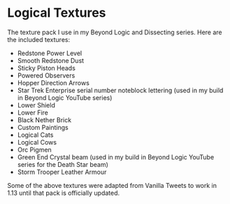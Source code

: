 # Logical Textures

The texture pack I use in my Beyond Logic and Dissecting series. Here are the included textures:

* Redstone Power Level
* Smooth Redstone Dust
* Sticky Piston Heads
* Powered Observers
* Hopper Direction Arrows
* Star Trek Enterprise serial number noteblock lettering (used in my build in Beyond Logic YouTube series)
* Lower Shield
* Lower Fire
* Black Nether Brick
* Custom Paintings
* Logical Cats
* Logical Cows
* Orc Pigmen
* Green End Crystal beam (used in my build in Beyond Logic YouTube series for the Death Star beam)
* Storm Trooper Leather Armour

Some of the above textures were adapted from Vanilla Tweets to work in 1.13 until that pack is officially updated.
